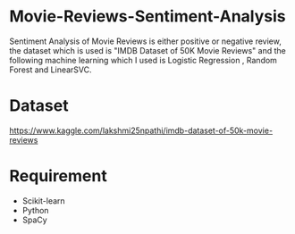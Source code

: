# Movie-Reviews-Sentiment-Analysis
Sentiment Analysis of Movie Reviews is either positive or negative review, the dataset which is used is "IMDB Dataset of 50K Movie Reviews" and the following machine learning which I used is Logistic Regression , Random Forest and LinearSVC.

# Dataset
https://www.kaggle.com/lakshmi25npathi/imdb-dataset-of-50k-movie-reviews

# Requirement
* Scikit-learn
* Python
* SpaCy
